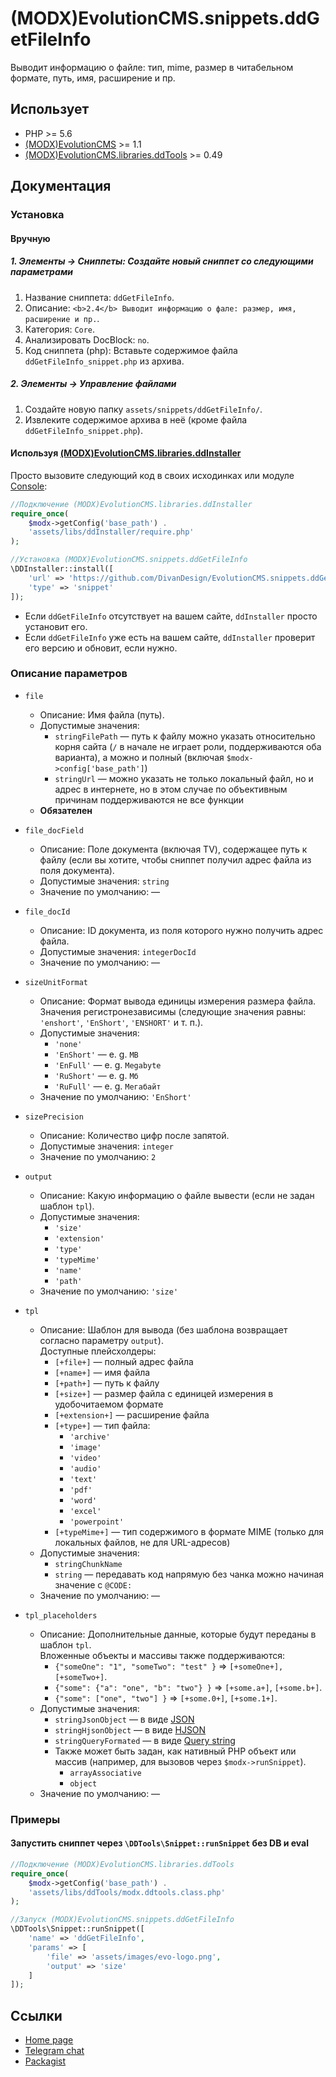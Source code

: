 # (MODX)EvolutionCMS.snippets.ddGetFileInfo

Выводит информацию о файле: тип, mime, размер в читабельном формате, путь, имя, расширение и пр.


## Использует
* PHP >= 5.6
* [(MODX)EvolutionCMS](https://github.com/evolution-cms/evolution) >= 1.1
* [(MODX)EvolutionCMS.libraries.ddTools](https://code.divandesign.ru/modx/ddtools) >= 0.49


## Документация


### Установка


#### Вручную


##### 1. Элементы → Сниппеты: Создайте новый сниппет со следующими параметрами

1. Название сниппета: `ddGetFileInfo`.
2. Описание: `<b>2.4</b> Выводит информацию о фале: размер, имя, расширение и пр.`.
3. Категория: `Core`.
4. Анализировать DocBlock: `no`.
5. Код сниппета (php): Вставьте содержимое файла `ddGetFileInfo_snippet.php` из архива.


##### 2. Элементы → Управление файлами

1. Создайте новую папку `assets/snippets/ddGetFileInfo/`.
2. Извлеките содержимое архива в неё (кроме файла `ddGetFileInfo_snippet.php`).


#### Используя [(MODX)EvolutionCMS.libraries.ddInstaller](https://github.com/DivanDesign/EvolutionCMS.libraries.ddInstaller)

Просто вызовите следующий код в своих исходинках или модуле [Console](https://github.com/vanchelo/MODX-Evolution-Ajax-Console):

```php
//Подключение (MODX)EvolutionCMS.libraries.ddInstaller
require_once(
	$modx->getConfig('base_path') .
	'assets/libs/ddInstaller/require.php'
);

//Установка (MODX)EvolutionCMS.snippets.ddGetFileInfo
\DDInstaller::install([
	'url' => 'https://github.com/DivanDesign/EvolutionCMS.snippets.ddGetFileInfo',
	'type' => 'snippet'
]);
```

* Если `ddGetFileInfo` отсутствует на вашем сайте, `ddInstaller` просто установит его.
* Если `ddGetFileInfo` уже есть на вашем сайте, `ddInstaller` проверит его версию и обновит, если нужно. 


### Описание параметров

* `file`
	* Описание: Имя файла (путь).
	* Допустимые значения:
		* `stringFilePath` — путь к файлу можно указать относительно корня сайта (`/` в начале не играет роли, поддерживаются оба варианта), а можно и полный (включая `$modx->config['base_path']`)
		* `stringUrl` — можно указать не только локальный файл, но и адрес в интернете, но в этом случае по объективным причинам поддерживаются не все функции
	* **Обязателен**
	
* `file_docField`
	* Описание: Поле документа (включая TV), содержащее путь к файлу (если вы хотите, чтобы сниппет получил адрес файла из поля документа).
	* Допустимые значения: `string`
	* Значение по умолчанию: —
	
* `file_docId`
	* Описание: ID документа, из поля которого нужно получить адрес файла.
	* Допустимые значения: `integerDocId`
	* Значение по умолчанию: —
	
* `sizeUnitFormat`
	* Описание: Формат вывода единицы измерения размера файла.  
		Значения регистронезависимы (следующие значения равны: `'enshort'`, `'EnShort'`, `'ENSHORT'` и т. п.).
	* Допустимые значения:
		* `'none'`
		* `'EnShort'` — e. g. `MB`
		* `'EnFull'` — e. g. `Megabyte`
		* `'RuShort'` — e. g. `Мб`
		* `'RuFull'` — e. g. `Мегабайт`
	* Значение по умолчанию: `'EnShort'`
	
* `sizePrecision`
	* Описание: Количество цифр после запятой.
	* Допустимые значения: `integer`
	* Значение по умолчанию: `2`
	
* `output`
	* Описание: Какую информацию о файле вывести (если не задан шаблон `tpl`).
	* Допустимые значения:
		* `'size'`
		* `'extension'`
		* `'type'`
		* `'typeMime'`
		* `'name'`
		* `'path'`
	* Значение по умолчанию: `'size'`
	
* `tpl`
	* Описание: Шаблон для вывода (без шаблона возвращает согласно параметру `output`).  
		Доступные плейсхолдеры:
		* `[+file+]` — полный адрес файла
		* `[+name+]` — имя файла
		* `[+path+]` — путь к файлу
		* `[+size+]` — размер файла с единицей измерения в удобочитаемом формате
		* `[+extension+]` — расширение файла
		* `[+type+]` — тип файла:
			* `'archive'`
			* `'image'`
			* `'video'`
			* `'audio'`
			* `'text'`
			* `'pdf'`
			* `'word'`
			* `'excel'`
			* `'powerpoint'`
		* `[+typeMime+]` — тип содержимого в формате MIME (только для локальных файлов, не для URL-адресов)
	* Допустимые значения:
		* `stringChunkName`
		* `string` — передавать код напрямую без чанка можно начиная значение с `@CODE:`
	* Значение по умолчанию: —
	
* `tpl_placeholders`
	* Описание:
		Дополнительные данные, которые будут переданы в шаблон `tpl`.  
		Вложенные объекты и массивы также поддерживаются:
		* `{"someOne": "1", "someTwo": "test" }` => `[+someOne+], [+someTwo+]`.
		* `{"some": {"a": "one", "b": "two"} }` => `[+some.a+]`, `[+some.b+]`.
		* `{"some": ["one", "two"] }` => `[+some.0+]`, `[+some.1+]`.
	* Допустимые значения:
		* `stringJsonObject` — в виде [JSON](https://ru.wikipedia.org/wiki/JSON)
		* `stringHjsonObject` — в виде [HJSON](https://hjson.github.io/)
		* `stringQueryFormated` — в виде [Query string](https://en.wikipedia.org/wiki/Query_string)
		* Также может быть задан, как нативный PHP объект или массив (например, для вызовов через `$modx->runSnippet`).
			* `arrayAssociative`
			* `object`
	* Значение по умолчанию: —


### Примеры


#### Запустить сниппет через `\DDTools\Snippet::runSnippet` без DB и eval

```php
//Подключение (MODX)EvolutionCMS.libraries.ddTools
require_once(
	$modx->getConfig('base_path') .
	'assets/libs/ddTools/modx.ddtools.class.php'
);

//Запуск (MODX)EvolutionCMS.snippets.ddGetFileInfo
\DDTools\Snippet::runSnippet([
	'name' => 'ddGetFileInfo',
	'params' => [
		'file' => 'assets/images/evo-logo.png',
		'output' => 'size'
	]
]);
```


## Ссылки

* [Home page](https://code.divandesign.ru/modx/ddgetfileinfo)
* [Telegram chat](https://t.me/dd_code)
* [Packagist](https://packagist.org/packages/dd/evolutioncms-snippets-ddgetfileinfo)


<link rel="stylesheet" type="text/css" href="https://DivanDesign.ru/assets/files/ddMarkdown.css" />